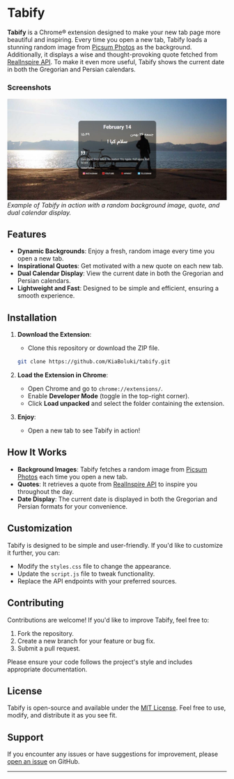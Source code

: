 # Tabify

**Tabify** is a Chrome® extension designed to make your new tab page more beautiful and inspiring. Every time you open a new tab, Tabify loads a stunning random image from [Picsum Photos](https://picsum.photos) as the background. Additionally, it displays a wise and thought-provoking quote fetched from [RealInspire API](https://api.realinspire.tech). To make it even more useful, Tabify shows the current date in both the Gregorian and Persian calendars.

### Screenshots

![Tabify Screenshot](screenshot.png)  
*Example of Tabify in action with a random background image, quote, and dual calendar display.*

## Features

- **Dynamic Backgrounds**: Enjoy a fresh, random image every time you open a new tab.
- **Inspirational Quotes**: Get motivated with a new quote on each new tab.
- **Dual Calendar Display**: View the current date in both the Gregorian and Persian calendars.
- **Lightweight and Fast**: Designed to be simple and efficient, ensuring a smooth experience.

## Installation

1. **Download the Extension**:
   - Clone this repository or download the ZIP file.
   ```bash
   git clone https://github.com/KiaBoluki/tabify.git
   ```

2. **Load the Extension in Chrome**:
   - Open Chrome and go to `chrome://extensions/`.
   - Enable **Developer Mode** (toggle in the top-right corner).
   - Click **Load unpacked** and select the folder containing the extension.

3. **Enjoy**:
   - Open a new tab to see Tabify in action!

## How It Works

- **Background Images**: Tabify fetches a random image from [Picsum Photos](https://picsum.photos) each time you open a new tab.
- **Quotes**: It retrieves a quote from [RealInspire API](https://api.realinspire.tech/v1/quotes/random) to inspire you throughout the day.
- **Date Display**: The current date is displayed in both the Gregorian and Persian formats for your convenience.

## Customization

Tabify is designed to be simple and user-friendly. If you'd like to customize it further, you can:
- Modify the `styles.css` file to change the appearance.
- Update the `script.js` file to tweak functionality.
- Replace the API endpoints with your preferred sources.

## Contributing

Contributions are welcome! If you'd like to improve Tabify, feel free to:
1. Fork the repository.
2. Create a new branch for your feature or bug fix.
3. Submit a pull request.

Please ensure your code follows the project's style and includes appropriate documentation.

## License

Tabify is open-source and available under the [MIT License](LICENSE). Feel free to use, modify, and distribute it as you see fit.

## Support

If you encounter any issues or have suggestions for improvement, please [open an issue](https://github.com/your-username/tabify/issues) on GitHub.

---



